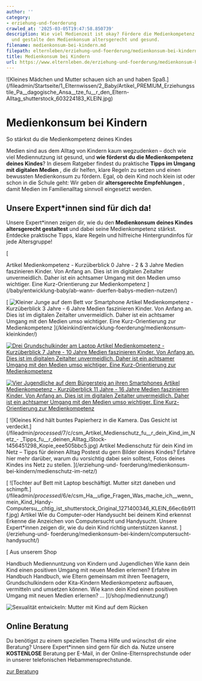 ```yaml
---
author: ''
category:
- erziehung-und-foerderung
crawled_at: '2025-03-05T19:47:58.850739'
description: Wie viel Medienzeit ist okay? Fördere die Medienkompetenz deines Kindes
  und gestalte den Medienkonsum altersgerecht und gesund.
filename: medienkonsum-bei-kindern.md
filepath: elternleben/erziehung-und-foerderung/medienkonsum-bei-kindern.md
title: Medienkonsum bei Kindern
url: https://www.elternleben.de/erziehung-und-foerderung/medienkonsum-bei-kindern/
---
```


![Kleines Mädchen und Mutter schauen sich an und haben
Spaß.](/fileadmin/Startseite/1_Elternwissen/2_Baby/Artikel_PREMIUM_Erziehungsstile_Pa__dagogische_Ansa__tze_fu__r_den_Eltern-
Alltag_shutterstock_603224183_KLEIN.jpg)

#  Medienkonsum bei Kindern

So stärkst du die Medienkompetenz deines Kindes

Medien sind aus dem Alltag von Kindern kaum wegzudenken – doch wie viel
Mediennutzung ist gesund, und **wie förderst du die Medienkompetenz deines
Kindes**? In diesem Ratgeber findest du praktische **Tipps im Umgang mit
digitalen Medien** , die dir helfen, klare Regeln zu setzen und einen
bewussten Medienkonsum zu fördern. Egal, ob dein Kind noch klein ist oder
schon in die Schule geht: Wir geben dir **altersgerechte Empfehlungen** ,
damit Medien im Familienalltag sinnvoll eingesetzt werden.

##  Unsere Expert*innen sind für dich da!

Unsere Expert*innen zeigen dir, wie du den **Medienkonsum deines Kindes
altersgerecht gestaltest** und dabei seine Medienkompetenz stärkst. Entdecke
praktische Tipps, klare Regeln und hilfreiche Hintergrundinfos für jede
Altersgruppe!

[

Artikel Medienkompetenz - Kurzüberblick 0 Jahre - 2 & 3 Jahre Medien
faszinieren Kinder. Von Anfang an. Dies ist im digitalen Zeitalter
unvermeidlich. Daher ist ein achtsamer Umgang mit den Medien umso wichtiger.
Eine Kurz-Orientierung zur Medienkompetenz ](/baby/entwicklung-baby/ab-wann-
duerfen-babys-medien-nutzen/)

[ ![Kleiner Junge auf dem Bett vor
Smartphone](/fileadmin/_processed_/5/7/csm_Artikel_Medienkompetenz_Kurzu__berblick_3-6_KitaKind_91db47fcec.jpg)
Artikel Medienkompetenz - Kurzüberblick 3 Jahre - 6 Jahre Medien faszinieren
Kinder. Von Anfang an. Dies ist im digitalen Zeitalter unvermeidlich. Daher
ist ein achtsamer Umgang mit den Medien umso wichtiger. Eine Kurz-Orientierung
zur Medienkompetenz ](/kleinkind/entwicklung-foerderung/medienkonsum-
kleinkinder/)

[ ![Drei Grundschulkinder am
Laptop](/fileadmin/_processed_/5/0/csm_Artikel_Medienkompetenz_Kurzu__berblick_7-10_Grundschulkind_627ddf37f4.jpg)
Artikel Medienkompetenz - Kurzüberblick 7 Jahre - 10 Jahre Medien faszinieren
Kinder. Von Anfang an. Dies ist im digitalen Zeitalter unvermeidlich. Daher
ist ein achtsamer Umgang mit den Medien umso wichtiger. Eine Kurz-Orientierung
zur Medienkompetenz ](/schulkind/medien-im-alltag-von-grundschulkindern/)

[ ![Vier Jugendliche auf dem Bürgersteig an ihren
Smartphones](/fileadmin/_processed_/b/8/csm_Artikel_Medienkompetenz_Kurzu__berblick_11-16_grosses_Schulkind_5ce46a8b90.jpg)
Artikel Medienkompetenz - Kurzüberblick 11 Jahre - 16 Jahre Medien faszinieren
Kinder. Von Anfang an. Dies ist im digitalen Zeitalter unvermeidlich. Daher
ist ein achtsamer Umgang mit den Medien umso wichtiger. Eine Kurz-Orientierung
zur Medienkompetenz ](/teenager/medienkompetenz-11-jahre-16-jahre/)

[ ![Kleines Kind hält buntes Papierherz in die Kamera. Das Gesicht ist
verdeckt.](/fileadmin/_processed_/7/c/csm_Artikel_Medienschutz_fu__r_dein_Kind_im_Netz_-
_Tipps_fu__r_deinen_Alltag_iStock-1456451298_Kopie_eee505bbc5.jpg) Artikel
Medienschutz für dein Kind im Netz – Tipps für deinen Alltag Postest du gern
Bilder deines Kindes? Erfahre hier mehr darüber, warum du vorsichtig dabei
sein solltest, Fotos deines Kindes ins Netz zu stellen. ](/erziehung-und-
foerderung/medienkonsum-bei-kindern/medienschutz-im-netz/)

[ ![Tochter auf Bett mit Laptop beschäftigt. Mutter sitzt daneben und
schimpft.](/fileadmin/_processed_/6/e/csm_Ha__ufige_Fragen_Was_mache_ich__wenn_mein_Kind_Handy-
Computersu__chtig_ist_shutterstock_Original_1271400346_KLEIN_66ec6b911f.jpg)
Artikel Wie du Computer-oder Handysucht bei deinem Kind erkennst Erkenne die
Anzeichen von Computersucht und Handysucht. Unsere Expert*innen zeigen dir,
wie du dein Kind richtig unterstützen kannst. ](/erziehung-und-
foerderung/medienkonsum-bei-kindern/computersucht-handysucht/)

[ Aus unserem Shop

Handbuch Mediennuntzung von Kindern und Jugendlichen Wie kann dein Kind einen
positiven Umgang mit neuen Medien erlernen? Erfahre im Handbuch Handbuch, wie
Eltern gemeinsam mit ihren Teenagern, Grundschulkindern oder Kita-Kindern
Medienkompetenz aufbauen, vermitteln und umsetzen können. Wie kann dein Kind
einen positiven Umgang mit neuen Medien erlernen? …  ](/shop/mediennutzung/)

![Sexualität entwickeln: Mutter mit Kind auf dem
Rücken](/fileadmin/_processed_/6/b/csm_Tipps_Wie_unterstu__tze_ich_mein_Kind_dabei_eine_gesunde_Sexualita__t_zu_entwickeln_ea90708fd3.jpg)

##  Online Beratung

Du benötigst zu einem speziellen Thema Hilfe und wünschst dir eine Beratung?
Unsere Expert*innen sind gern für dich da. Nutze unsere **KOSTENLOSE**
Beratung per E-Mail, in der Online-Elternsprechstunde oder in unserer
telefonischen Hebammensprechstunde.

[ zur Beratung ](/online-beratung-formate/)

